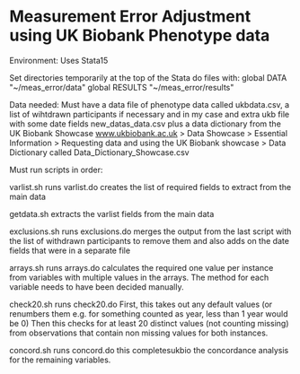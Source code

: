 # Measurement Error Adjustment using UK Biobank Phenotype data

Environment:
Uses Stata15

Set directories temporarily at the top of  the Stata do files with:
global DATA "~/meas_error/data"
global RESULTS "~/meas_error/results"

Data needed:
Must have a data file of phenotype data called ukbdata.csv, a list of wihtdrawn participants if necessary and in my case and extra ukb file with some date fields new_datas_data.csv plus a data dictionary from the UK Biobank Showcase
www.ukbiobank.ac.uk > Data Showcase > Essential Information > 
Requesting data and using the UK Biobank showcase > Data Dictionary
called Data_Dictionary_Showcase.csv

Must run scripts in order:

varlist.sh runs varlist.do 
   creates the list of required fields to extract from the main data

getdata.sh 
   extracts the varlist fields from the main data

exclusions.sh runs exclusions.do
   merges the output from the last script with the list of withdrawn participants to remove them and also adds on the date fields that were in a separate file
   
arrays.sh runs arrays.do
   calculates the required one value per instance from variables with multiple values in the arrays.
   The method for each variable needs to have been decided manually.

check20.sh runs check20.do
   First, this takes out any default values (or renumbers them e.g. for something counted as year,
   less than 1 year would be 0)
   Then this checks for at least 20 distinct values (not counting missing) from observations that contain 
   non missing values for both instances.

concord.sh runs concord.do
  this completesukbio the concordance analysis for the remaining variables.

